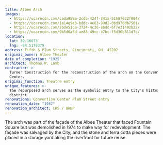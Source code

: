 ```yaml
---
title: Albee Arch
images:
  - https://ucarecdn.com/cada959a-2cdb-424f-841a-51687632f084/
  - https://ucarecdn.com/1a14e9e3-bddc-4e83-99d2-0bd970db7581/
  - https://ucarecdn.com/2bde51ca-3724-4c36-8bdd-6f7e31492b22/
  - https://ucarecdn.com/9b5d6a3d-ae88-49ec-b7bc-f5d36b811d7c/
location:
  lat: 39.10073
  lng: -84.5178379
address: Fifth & Plum Streets, Cincinnati, OH  45202
original_owner: Albee Theater
date_of_completion: "1925"
architect: Thomas W. Lamb
contractor: >-
  Turner Construction for the reconstruction of the arch on the Convention
  Center.
original_function: Theatre entry
unique_features: >-
  The repurposed arch serves as the symbolic entry to the City's historic
  district.
renovations: Convention Center Plum Street entry
renovation_date: "1987"
renovation_architect: CRS / BHDP
---
```


The arch was part of the façade of the Albee Theater that faced Fountain Square but was demolished in 1974 to make way for redevelopment. The façade was salvaged by the City, and the stone and terra cotta pieces were placed in a storage yard along the riverfront for future reuse.
